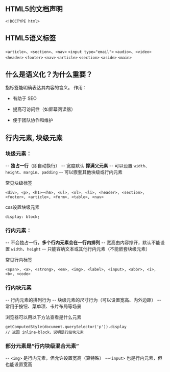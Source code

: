 ## HTML5的文档声明
```
<!DOCTYPE html>
```

## HTML5语义标签

`<article>`、`<section>`、`<nav>`
`<input type="email">`
`<audio>`、`<video>`
`<header>` `<footer>` `<nav>`
`<article>` `<section>` `<aside>`
`<main>`

## 什么是语义化？为什么重要？

指标签能明确表达其内容的含义。
作用：

- 有助于 SEO
    
- 提高可访问性（如屏幕阅读器）
    
- 便于团队协作和维护

## 行内元素, 块级元素

### 块级元素：
-- **独占一行**（即自动换行）
-- 宽度默认 **撑满父元素**
-- 可以设置 `width`、`height`、`margin`、`padding`
-- 可以嵌套其他块级或行内元素

常见块级标签
```
<div>, <p>, <h1>~<h6>, <ul>, <ol>, <li>, <header>, <section>, <footer>, <article>, <form>, <table>, <nav>
```

css设置块级元素
```
display: block;
```


### 行内元素：
-- 不会独占一行，**多个行内元素会在一行内排列**
-- 宽高由内容撑开，默认不能设置 `width`、`height`
-- 只能容纳文本或其他行内元素（不能嵌套块级元素）

常见行内标签
```
<span>, <a>, <strong>, <em>, <img>, <label>, <input>, <abbr>, <i>, <b>, <code>
```

### 行内块元素
-- 行内元素的排列行为
-- 块级元素的尺寸行为（可以设置宽高、内外边距）
-- 常用于按钮、菜单项、卡片布局等场景

浏览器可以用以下方法查看是什么元素
```
getComputedStyle(document.querySelector('p')).display
// 返回 inline-block，说明是行级块元素
```


### 部分元素是“行内块级混合元素”
 -- `<img>` 是行内元素，但允许设置宽高（算特殊）
 --`<input>` 也是行内元素，但也能设置宽高